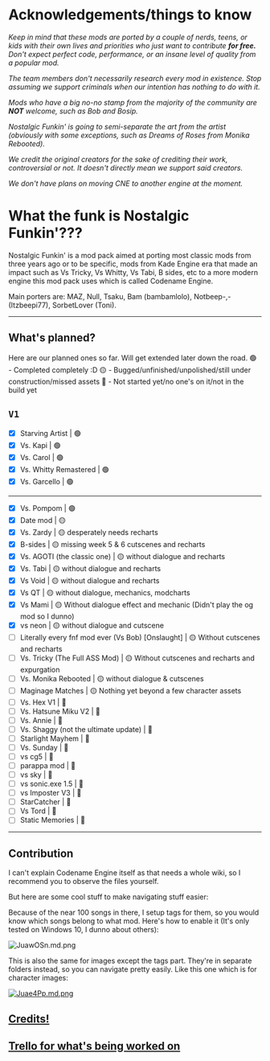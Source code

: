 # Acknowledgements/things to know

*Keep in mind that these mods are ported by a couple of nerds, teens, or kids with their own lives and priorities who just want to contribute **for free.** Don't expect perfect code, performance, or an insane level of quality from a popular mod.*

*The team members don't necessarily research every mod in existence. Stop assuming we support criminals when our intention has nothing to do with it.*

*Mods who have a big no-no stamp from the majority of the community are **NOT** welcome, such as Bob and Bosip.*

*Nostalgic Funkin' is going to semi-separate the art from the artist (obviously with some exceptions, such as Dreams of Roses from Monika Rebooted).*

*We credit the original creators for the sake of crediting their work, controversial or not. It doesn't directly mean we support said creators.*

*We don't have plans on moving CNE to another engine at the moment.*

# What the funk is Nostalgic Funkin'???

Nostalgic Funkin' is a mod pack aimed at porting most classic mods from three years ago or to be specific, mods from Kade Engine era that made an impact such as Vs Tricky, Vs Whitty, Vs Tabi, B sides, etc to a more modern engine this mod pack uses which is called Codename Engine.

Main porters are:
MAZ, Null, Tsaku, Bam (bambamlolo), Notbeep-,- (Itzbeepi77), SorbetLover (Toni).

---
## What's planned?
Here are our planned ones so far. Will get extended later down the road.
🟢 - Completed completely :D
🟡 - Bugged/unfinished/unpolished/still under construction/missed assets
🔴 - Not started yet/no one's on it/not in the build yet

`V1`
---
- [x] Starving Artist | 🟢
- [x] Vs. Kapi | 🟢
- [x] Vs. Carol | 🟢
- [x] Vs. Whitty Remastered | 🟢
- [x] Vs. Garcello | 🟢
---
- [x] Vs. Pompom | 🟢
- [x] Date mod | 🟡
- [x] Vs. Zardy | 🟡 desperately needs recharts 
- [x] B-sides | 🟡 missing week 5 & 6 cutscenes and recharts
- [x] Vs. AGOTI (the classic one) | 🟡 without dialogue and recharts
- [x] Vs. Tabi | 🟡 without dialogue and recharts
- [x] Vs Void | 🟡 without dialogue and recharts
- [x] Vs QT | 🟡 without dialogue, mechanics, modcharts
- [x] Vs Mami | 🟡 Without dialogue effect and mechanic (Didn't play the og mod so I dunno)
- [x] vs neon | 🟡 without dialogue and cutscene
- [ ] Literally every fnf mod ever (Vs Bob) [Onslaught] | 🟡 Without cutscenes and recharts
- [ ] Vs. Tricky (The Full ASS Mod) | 🟡 Without cutscenes and recharts and expurgation
- [ ] Vs. Monika Rebooted | 🟡 without dialogue & cutscenes
- [ ] Maginage Matches | 🟡 Nothing yet beyond a few character assets
- [ ] Vs. Hex V1 | 🔴
- [ ] Vs. Hatsune Miku V2 | 🔴
- [ ] Vs. Annie | 🔴
- [ ] Vs. Shaggy (not the ultimate update) | 🔴
- [ ] Starlight Mayhem | 🔴
- [ ] Vs. Sunday | 🔴
- [ ] vs cg5 | 🔴
- [ ] parappa mod | 🔴
- [ ] vs sky | 🔴
- [ ] vs sonic.exe 1.5 | 🔴
- [ ] vs Imposter V3 | 🔴
- [ ] StarCatcher | 🔴
- [ ] Vs Tord | 🔴
- [ ] Static Memories | 🔴
---

## Contribution
I can't explain Codename Engine itself as that needs a whole wiki, so I recommend you to observe the files yourself.

But here are some cool stuff to make navigating stuff easier:

Because of the near 100 songs in there, I setup tags for them, so you would know which songs belong to what mod.
Here's how to enable it (It's only tested on Windows 10, I dunno about others):

![JuawOSn.md.png](https://iili.io/JuawOSn.md.png)

This is also the same for images except the tags part.
They're in separate folders instead, so you can navigate pretty easily.
Like this one which is for character images:

[![Juae4Pp.md.png](https://iili.io/Juae4Pp.md.png)](https://freeimage.host/i/Juae4Pp)

## [Credits!](https://github.com/NULLSonic/NostalgicFunkin/blob/main/data/config/credits.xml)
## [Trello for what's being worked on](https://trello.com/b/2IyLXJck/nostalgic-funkin)

